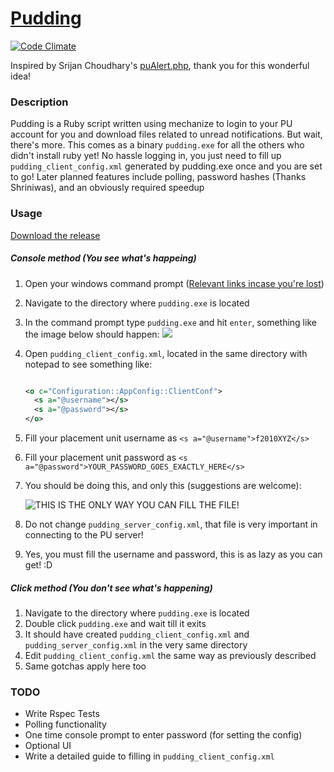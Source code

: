 # [Pudding](https://github.com/vaibhav-y/pudding)

[![Code Climate](https://codeclimate.com/github/vaibhav-y/pudding.png)](https://codeclimate.com/github/vaibhav-y/pudding)

Inspired by Srijan Choudhary's [puAlert.php](https://github.com/srijan/puAlert), thank you for this wonderful idea!

### Description
Pudding is a Ruby script written using mechanize to login to your PU account for you and download files related to unread notifications. But wait, there's more. This comes as a binary `pudding.exe` for all the others who didn't install ruby yet! No hassle logging in, you just need to fill up `pudding_client_config.xml` generated by pudding.exe once and you are set to go! Later planned features include polling, password hashes (Thanks Shriniwas), and an obviously required speedup


### Usage

[Download the release](https://github.com/vaibhav-y/pudding/releases/tag/v0.1-r19)

##### Console method (You see what's happeing)
1. Open your windows command prompt ([Relevant links incase you're lost](http://pcsupport.about.com/od/windows7/a/command-prompt-windows-7.htm))
2. Navigate to the directory where `pudding.exe` is located
3. In the command prompt type `pudding.exe` and hit `enter`, something like the image below should happen:
![](http://i.imgur.com/c8bTSb4.png)
4. Open `pudding_client_config.xml`, located in the same directory with notepad to see something like:

	```xml
	
	<o c="Configuration::AppConfig::ClientConf">
	  <s a="@username"></s>
	  <s a="@password"></s>
	</o>
	```

5. Fill your placement unit username as `<s a="@username">f2010XYZ</s>`
6. Fill your placement unit password as `<s a="@password">YOUR_PASSWORD_GOES_EXACTLY_HERE</s>` 
7. You should be doing this, and only this (suggestions are welcome):
 
	![THIS IS THE ONLY WAY YOU CAN FILL THE FILE!](http://i.imgur.com/NWtliFj.png)

8. Do not change `pudding_server_config.xml`, that file is very important in connecting to the PU server!
9. Yes, you must fill the username and password, this is as lazy as you can get! :D


##### Click method (You don't see what's happening)

1. Navigate to the directory where `pudding.exe` is located
2. Double click `pudding.exe` and wait till it exits
3. It should have created `pudding_client_config.xml` and `pudding_server_config.xml` in the very same directory
4. Edit `pudding_client_config.xml` the same way as previously described
5. Same gotchas apply here too


### TODO

* Write Rspec Tests
* Polling functionality
* One time console prompt to enter password (for setting the config)
* Optional UI
* Write a detailed guide to filling in `pudding_client_config.xml`
